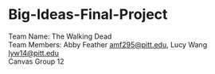 # Big-Ideas-Final-Project

Team Name: The Walking Dead
<br>
Team Members: Abby Feather amf295@pitt.edu, Lucy Wang lyw14@pitt.edu
<br>
Canvas Group 12

